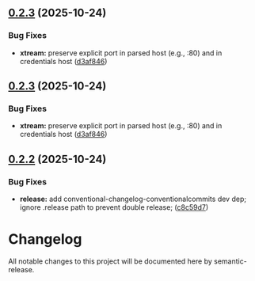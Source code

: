 ## [0.2.3](https://github.com/notsurewhoisthis/iptv-parser/compare/v0.2.2...v0.2.3) (2025-10-24)


### Bug Fixes

* **xtream:** preserve explicit port in parsed host (e.g., :80) and in credentials host ([d3af846](https://github.com/notsurewhoisthis/iptv-parser/commit/d3af8461cce5bcf7be44b3dc21978a553ab99181))

## [0.2.3](https://github.com/notsurewhoisthis/iptv-parser/compare/v0.2.2...v0.2.3) (2025-10-24)


### Bug Fixes

* **xtream:** preserve explicit port in parsed host (e.g., :80) and in credentials host ([d3af846](https://github.com/notsurewhoisthis/iptv-parser/commit/d3af8461cce5bcf7be44b3dc21978a553ab99181))

## [0.2.2](https://github.com/notsurewhoisthis/iptv-parser/compare/v0.2.1...v0.2.2) (2025-10-24)


### Bug Fixes

* **release:** add conventional-changelog-conventionalcommits dev dep; ignore .release path to prevent double release; ([c8c59d7](https://github.com/notsurewhoisthis/iptv-parser/commit/c8c59d79bcf3cee787f2c4fb424b204c169ce22e))

# Changelog

All notable changes to this project will be documented here by semantic-release.
